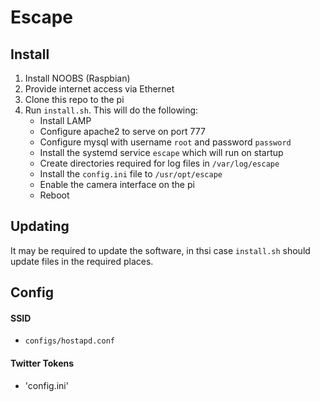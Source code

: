 # Escape

## Install
1. Install NOOBS (Raspbian)
2. Provide internet access via Ethernet
3. Clone this repo to the pi
4. Run `install.sh`. This will do the following:
    - Install LAMP
    - Configure apache2 to serve on port 777
    - Configure mysql with username `root` and password `password`
    - Install the systemd service `escape` which will run on startup
    - Create directories required for log files in `/var/log/escape`
    - Install the `config.ini` file to `/usr/opt/escape`
    - Enable the camera interface on the pi
    - Reboot

## Updating
It may be required to update the software, in thsi case `install.sh` should update
files in the required places.

## Config
#### SSID
- `configs/hostapd.conf`

#### Twitter Tokens
- 'config.ini'
